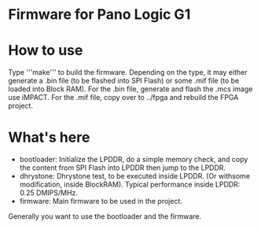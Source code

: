 Firmware for Pano Logic G1
==========================

# How to use

Type '''make''' to build the firmware. Depending on the type, it may either generate a .bin file (to be flashed into SPI Flash) or some .mif file (to be loaded into Block RAM). For the .bin file, generate and flash the .mcs image use iMPACT. For the .mif file, copy over to ../fpga and rebuild the FPGA project.

# What's here

 - bootloader: Initialize the LPDDR, do a simple memory check, and copy the content from SPI Flash into LPDDR then jump to the LPDDR.
 - dhrystone: Dhrystone test, to be executed inside LPDDR. (Or withsome modification, inside BlockRAM). Typical performance inside LPDDR: 0.25 DMIPS/MHz.
 - firmware: Main firmware to be used in the project.

Generally you want to use the bootloader and the firmware.
